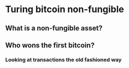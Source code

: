 # Turing bitcoin non-fungible

## What is a non-fungible asset?

## Who wons the first bitcoin?

### Looking at transactions the old fashioned way

